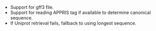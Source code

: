 - Support for gff3 file.
- Support for reading APPRIS tag if available to determine canonical sequence.
- If Uniprot retrieval fails, fallback to using longest sequence.